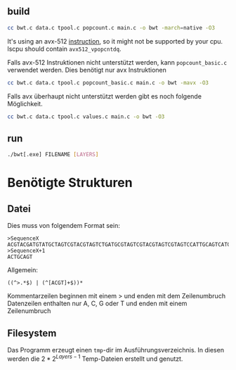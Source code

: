 ## build

```bash
cc bwt.c data.c tpool.c popcount.c main.c -o bwt -march=native -O3
```

It's using an avx-512
[instruction](https://www.intel.com/content/www/us/en/docs/intrinsics-guide/index.html#text=_mm512_popcnt_epi64),
so it might not be supported by your cpu.  
lscpu should contain `avx512_vpopcntdq`.

Falls avx-512 Instruktionen nicht unterstützt werden, kann `popcount_basic.c` verwendet werden.
Dies benötigt nur avx Instruktionen

```bash
cc bwt.c data.c tpool.c popcount_basic.c main.c -o bwt -mavx -O3
```

Falls avx überhaupt nicht unterstützt werden gibt es noch folgende Möglichkeit.

```bash
cc bwt.c data.c tpool.c values.c main.c -o bwt -O3
```

## run

```bash
./bwt[.exe] FILENAME [LAYERS]
```

# Benötigte Strukturen

## Datei

Dies muss von folgendem Format sein: 

```
>SequenceX
ACGTACGATGTATGCTAGTCGTACGTAGTCTGATGCGTAGTCGTACGTAGTCGTAGTCCATTGCAGTCATGC
>SequenceX+1
ACTGCAGT
```

Allgemein:

```regexp
((^>.*$) | (^[ACGT]+$))*
```

Kommentarzeilen beginnen mit einem > und enden mit dem Zeilenumbruch  
Datenzeilen enthalten nur A, C, G oder T und enden mit einem Zeilenumbruch

## Filesystem

Das Programm erzeugt einen `tmp`-dir im Ausführungsverzeichnis. In diesen werden die $2 * 2^{Layers-1}$ Temp-Dateien
erstellt und genutzt.
